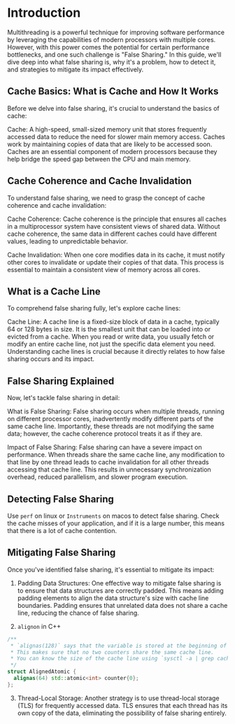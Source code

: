 # Introduction

Multithreading is a powerful technique for improving software performance by leveraging the capabilities of modern
processors with multiple cores. However, with this power comes the potential for certain performance bottlenecks, and
one such challenge is "False Sharing." In this guide, we'll dive deep into what false sharing is, why it's a problem,
how to detect it, and strategies to mitigate its impact effectively.

## Cache Basics: What is Cache and How It Works

Before we delve into false sharing, it's crucial to understand the basics of cache:

Cache: A high-speed, small-sized memory unit that stores frequently accessed data to reduce the need for slower main
memory access. Caches work by maintaining copies of data that are likely to be accessed soon.
Caches are an essential component of modern processors because they help bridge the speed gap between the CPU and main
memory.

## Cache Coherence and Cache Invalidation

To understand false sharing, we need to grasp the concept of cache coherence and cache invalidation:

Cache Coherence: Cache coherence is the principle that ensures all caches in a multiprocessor system have consistent
views of shared data. Without cache coherence, the same data in different caches could have different values, leading to
unpredictable behavior.

Cache Invalidation: When one core modifies data in its cache, it must notify other cores to invalidate or update their
copies of that data. This process is essential to maintain a consistent view of memory across all cores.

## What is a Cache Line

To comprehend false sharing fully, let's explore cache lines:

Cache Line: A cache line is a fixed-size block of data in a cache, typically 64 or 128 bytes in size. It is the smallest
unit that can be loaded into or evicted from a cache. When you read or write data, you usually fetch or modify an entire
cache line, not just the specific data element you need.
Understanding cache lines is crucial because it directly relates to how false sharing occurs and its impact.

## False Sharing Explained

Now, let's tackle false sharing in detail:

What is False Sharing: False sharing occurs when multiple threads, running on different processor cores, inadvertently
modify different parts of the same cache line. Importantly, these threads are not modifying the same data; however, the
cache coherence protocol treats it as if they are.

Impact of False Sharing: False sharing can have a severe impact on performance. When threads share the same cache line,
any modification to that line by one thread leads to cache invalidation for all other threads accessing that cache line.
This results in unnecessary synchronization overhead, reduced parallelism, and slower program execution.

## Detecting False Sharing

Use `perf` on linux or `Instruments` on macos to detect false sharing. Check the cache misses of your application, 
and if it is a large number, this means that there is a lot of cache contention.

## Mitigating False Sharing

Once you've identified false sharing, it's essential to mitigate its impact:

1. Padding Data Structures: One effective way to mitigate false sharing is to ensure that data structures are correctly
padded. This means adding padding elements to align the data structure's size with cache line boundaries. Padding
ensures that unrelated data does not share a cache line, reducing the chance of false sharing.

2. `alignon` in C++
```c++
/**
 * `alignas(128)` says that the variable is stored at the beginning of a cache line.
 * This makes sure that no two counters share the same cache line.
 * You can know the size of the cache line using `sysctl -a | grep cache`
 */
struct AlignedAtomic {
  alignas(64) std::atomic<int> counter{0};
};
```

3. Thread-Local Storage: Another strategy is to use thread-local storage (TLS) for frequently accessed data. TLS ensures
that each thread has its own copy of the data, eliminating the possibility of false sharing entirely.
